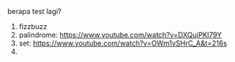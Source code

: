 berapa test lagi?
1. fizzbuzz
2. palindrome: https://www.youtube.com/watch?v=DXQuiPKl79Y
3. set: https://www.youtube.com/watch?v=OWm1vSHrC_A&t=216s
4. 